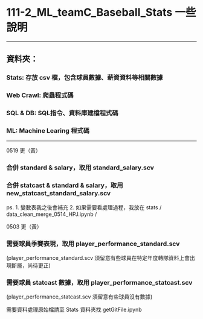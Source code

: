 # 111-2_ML_teamC_Baseball_Stats 一些說明

-----
## 資料夾：
### Stats: 存放 csv 檔，包含球員數據、薪資資料等相關數據
### Web Crawl: 爬蟲程式碼
### SQL & DB: SQL指令、資料庫建檔程式碼
### ML: Machine Learing 程式碼
-----
0519 更（黃）
### 合併 standard & salary，取用 standard_salary.scv
### 合併 statcast & standard & salary，取用 new_statcast_standard_salary.scv
ps. 1. 變數表我之後會補充 2. 如果需要看處理過程，我放在 stats / data_clean_merge_0514_HPJ.ipynb /
<br>

0503 更（黃）
### 需要球員季賽表現，取用 player_performance_standard.scv
(player_performance_standard.scv 須留意有些球員在特定年度轉隊資料上會出現斷層，尚待更正)<br>
### 需要球員 statcast 數據，取用 player_performance_statcast.scv
(player_performance_statcast.scv 須留意有些球員沒有數據)<br>

需要資料處理原始檔請至 Stats 資料夾找 getGitFile.ipynb
